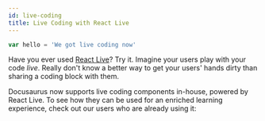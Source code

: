 ```yaml
---
id: live-coding
title: Live Coding with React Live
---
```



```js live
var hello = 'We got live coding now'
```

Have you ever used [React Live](https://react-live.kitten.sh)? Try it. Imagine your users play with your code _live_. Really don't know a better way to get your users' hands dirty than sharing a coding block with them.

Docusaurus now supports live coding components in-house, powered by React Live. To see how they can be used for an enriched learning experience, check out our users who are already using it:

<!-- TODO: add links to sites who uses this feature creatively -->